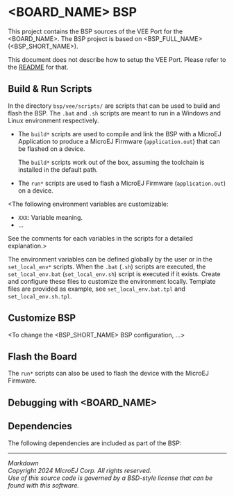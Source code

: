 # <BOARD_NAME> BSP

This project contains the BSP sources of the VEE Port for the
<BOARD_NAME>. The BSP project is based on <BSP_FULL_NAME> (<BSP_SHORT_NAME>).

This document does not describe how to setup the VEE Port. Please
refer to the [README](./README.md) for that.

## Build & Run Scripts

In the directory `bsp/vee/scripts/` are scripts that can be
used to build and flash the BSP.  The `.bat` and `.sh` scripts are
meant to run in a Windows and Linux environment respectively.

- The `build*` scripts are used to compile and link the BSP with a
  MicroEJ Application to produce a MicroEJ Firmware
  (`application.out`) that can be flashed on a device.

  The `build*` scripts work out of the box, assuming the toolchain is
  installed in the default path.

- The `run*` scripts are used to flash a MicroEJ Firmware
  (`application.out`) on a device.

<The following environment variables are customizable:  

- `XXX`: Variable meaning.
- ...

See the comments for each variables in the scripts for a detailed
explanation.>

The environment variables can be defined globally by the user or in
the `set_local_env*` scripts.  When the `.bat` (`.sh`) scripts
are executed, the `set_local_env.bat` (`set_local_env.sh`) script
is executed if it exists.  Create and configure these files to
customize the environment locally.  Template files are provided as
example, see `set_local_env.bat.tpl` and `set_local_env.sh.tpl`.

## Customize BSP

<To change the <BSP_SHORT_NAME> BSP configuration, ...>

## Flash the Board

The `run*` scripts can also be used to flash the device with the
MicroEJ Firmware.

<list other flash methods here>

## Debugging with <BOARD_NAME>

<Describe debug setup and launch steps here>

## Dependencies

The following dependencies are included as part of the BSP:

<List dependencies here>

---
_Markdown_  
_Copyright 2024 MicroEJ Corp. All rights reserved._  
_Use of this source code is governed by a BSD-style license that can be found with this software._  